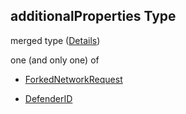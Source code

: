 ## additionalProperties Type

merged type ([Details](resources-properties-forked-networks-additionalproperties.md))

one (and only one) of

*   [ForkedNetworkRequest](definitions-definitions-forkednetworkrequest.md "check type definition")

*   [DefenderID](definitions-definitions-defenderid.md "check type definition")
